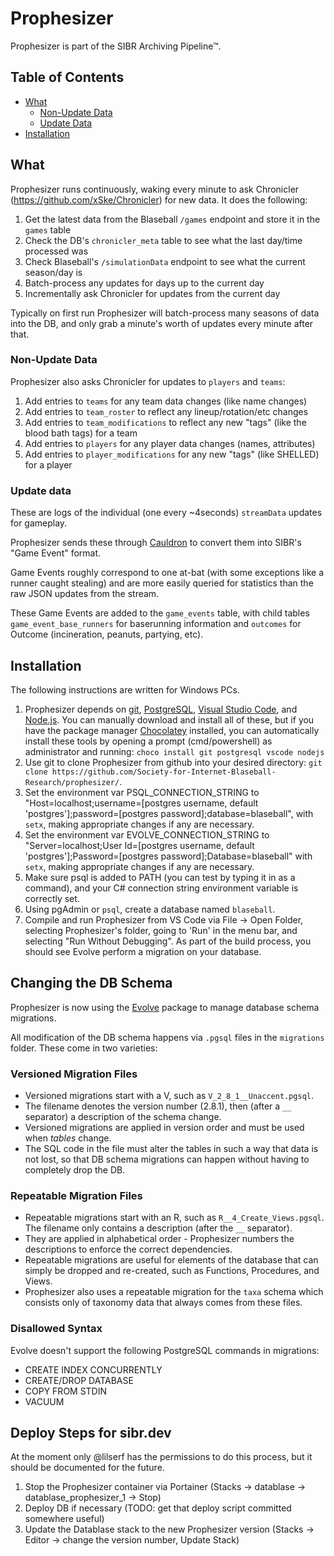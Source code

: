 # Prophesizer

Prophesizer is part of the SIBR Archiving Pipeline™.

## Table of Contents
  * [What](#what)
    * [Non-Update Data](#non-update-data)
    * [Update Data](#update-data)
  * [Installation](#installation)


## What

Prophesizer runs continuously, waking every minute to ask Chronicler (https://github.com/xSke/Chronicler) for new data.
It does the following:

1) Get the latest data from the Blaseball `/games` endpoint and store it in the `games` table
2) Check the DB's `chronicler_meta` table to see what the last day/time processed was
3) Check Blaseball's `/simulationData` endpoint to see what the current season/day is
4) Batch-process any updates for days up to the current day
5) Incrementally ask Chronicler for updates from the current day

Typically on first run Prophesizer will batch-process many seasons of data into the DB, and only grab a minute's worth of updates every minute after that.

### Non-Update Data

Prophesizer also asks Chronicler for updates to `players` and `teams`:

1) Add entries to `teams` for any team data changes (like name changes)
2) Add entries to `team_roster` to reflect any lineup/rotation/etc changes
3) Add entries to `team_modifications` to reflect any new "tags" (like the blood bath tags) for a team
4) Add entries to `players` for any player data changes (names, attributes)
5) Add entries to `player_modifications` for any new "tags" (like SHELLED) for a player

### Update data

These are logs of the individual (one every ~4seconds) `streamData` updates for gameplay.

Prophesizer sends these through [Cauldron](https://github.com/Society-for-Internet-Blaseball-Research/Cauldron) to convert them into SIBR's "Game Event" format.

Game Events roughly correspond to one at-bat (with some exceptions like a runner caught stealing) and are more easily queried for statistics than the raw JSON updates from the stream.

These Game Events are added to the `game_events` table, with child tables `game_event_base_runners` for baserunning information and `outcomes` for Outcome (incineration, peanuts, partying, etc).

## Installation

The following instructions are written for Windows PCs.

1. Prophesizer depends on [git](https://git-scm.com/), [PostgreSQL](https://www.postgresql.org/), [Visual Studio Code](https://code.visualstudio.com/), and [Node.js](https://nodejs.org/en/). You can manually download and install all of these, but if you have the package manager [Chocolatey](https://chocolatey.org/) installed, you can automatically install these tools by opening a prompt (cmd/powershell) as administrator and running: `choco install git postgresql vscode nodejs`
2. Use git to clone Prophesizer from github into your desired directory: `git clone https://github.com/Society-for-Internet-Blaseball-Research/prophesizer/`. 
3. Set the environment var PSQL_CONNECTION_STRING to "Host=localhost;username=[postgres username, default 'postgres'];password=[postgres password];database=blaseball", with `setx`, making appropriate changes if any are necessary.
4. Set the environment var EVOLVE_CONNECTION_STRING to "Server=localhost;User Id=[postgres username, default 'postgres'];Password=[postgres password];Database=blaseball" with `setx`, making appropriate changes if any are necessary.
5. Make sure psql is added to PATH (you can test by typing it in as a command), and your C# connection string environment variable is correctly set.
6. Using pgAdmin or `psql`, create a database named `blaseball`.
7. Compile and run Prophesizer from VS Code via File -> Open Folder, selecting Prophesizer's folder, going to 'Run' in the menu bar, and selecting "Run Without Debugging". As part of the build process, you should see Evolve perform a migration on your database.

## Changing the DB Schema

Prophesizer is now using the [Evolve](https://evolve-db.netlify.app/) package to manage database schema migrations.

All modification of the DB schema happens via `.pgsql` files in the `migrations` folder.
These come in two varieties:

### Versioned Migration Files

- Versioned migrations start with a V, such as `V_2_8_1__Unaccent.pgsql`.
- The filename denotes the version number (2.8.1), then (after a `__` separator) a description of the schema change.
- Versioned migrations are applied in version order and must be used when *tables* change.
- The SQL code in the file must alter the tables in such a way that data is not lost, so that DB schema migrations can happen without having to completely drop the DB.

### Repeatable Migration Files

- Repeatable migrations start with an R, such as `R__4_Create_Views.pgsql`. The filename only contains a description (after the `__` separator).
- They are applied in alphabetical order - Prophesizer numbers the descriptions to enforce the correct dependencies.
- Repeatable migrations are useful for elements of the database that can simply be dropped and re-created, such as Functions, Procedures, and Views.
- Prophesizer also uses a repeatable migration for the `taxa` schema which consists only of taxonomy data that always comes from these files.

### Disallowed Syntax

Evolve doesn't support the following PostgreSQL commands in migrations:
- CREATE INDEX CONCURRENTLY
- CREATE/DROP DATABASE
- COPY FROM STDIN
- VACUUM

## Deploy Steps for sibr.dev

At the moment only @lilserf has the permissions to do this process, but it should be documented for the future.

1. Stop the Prophesizer container via Portainer (Stacks -> datablase -> datablase_prophesizer_1 -> Stop)
2. Deploy DB if necessary (TODO: get that deploy script committed somewhere useful)
3. Update the Datablase stack to the new Prophesizer version (Stacks -> Editor -> change the version number, Update Stack)

